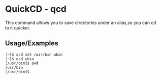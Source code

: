 
# QuickCD - qcd

This command allows you to save directories under an alias,so you can cd to it quicker.


## Usage/Examples

```
[~]$ qcd set /usr/bin ubin
[~]$ qcd ubin
[/usr/bin]$ pwd
/usr/bin
[/usr/bin]$
```


